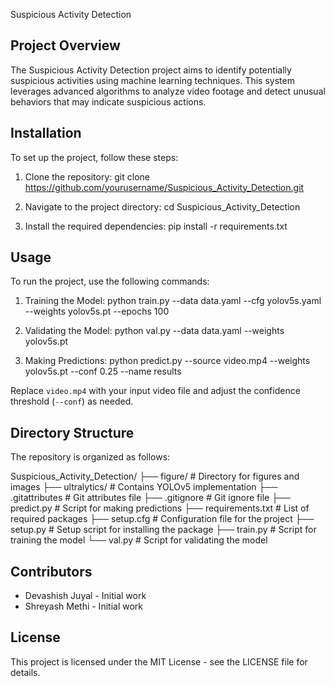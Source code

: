 Suspicious Activity Detection

## Project Overview
The Suspicious Activity Detection project aims to identify potentially suspicious activities using machine learning techniques. This system leverages advanced algorithms to analyze video footage and detect unusual behaviors that may indicate suspicious actions.

## Installation
To set up the project, follow these steps:

1. Clone the repository:
   git clone https://github.com/yourusername/Suspicious_Activity_Detection.git

2. Navigate to the project directory:
   cd Suspicious_Activity_Detection

3. Install the required dependencies:
   pip install -r requirements.txt

## Usage
To run the project, use the following commands:

 1. Training the Model:
  python train.py --data data.yaml --cfg yolov5s.yaml --weights yolov5s.pt --epochs 100

 2. Validating the Model:
  python val.py --data data.yaml --weights yolov5s.pt

 3. Making Predictions:
  python predict.py --source video.mp4 --weights yolov5s.pt --conf 0.25 --name results

Replace `video.mp4` with your input video file and adjust the confidence threshold (`--conf`) as needed.

## Directory Structure
The repository is organized as follows:

Suspicious_Activity_Detection/
├── figure/                  # Directory for figures and images
├── ultralytics/             # Contains YOLOv5 implementation
├── .gitattributes           # Git attributes file
├── .gitignore               # Git ignore file
├── predict.py               # Script for making predictions
├── requirements.txt         # List of required packages
├── setup.cfg                # Configuration file for the project
├── setup.py                 # Setup script for installing the package
├── train.py                 # Script for training the model
└── val.py                   # Script for validating the model

## Contributors
- Devashish Juyal - Initial work
- Shreyash Methi - Initial work

## License
This project is licensed under the MIT License - see the LICENSE file for details.
